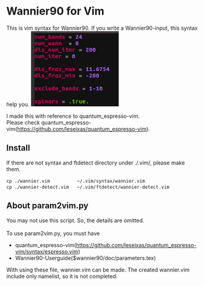 # Wannier90 for Vim

This is vim syntax for Wannier90.
If you write a Wannier90-input, this syntax help you.
![sample](./README-imag/sample.png)

I made this with reference to quantum_espresso-vim.  
Please check quantum_espresso-vim(https://github.com/leseixas/quantum_espresso-vim).

## Install
If there are not syntax and ftdetect directory under ./.vim/, please make them.  
```
cp ./wannier.vim          ~/.vim/syntax/wannier.vim
cp ./wannier-detect.vim   ~/.vim/ftdetect/wannier-detect.vim
```

## About param2vim.py
You may not use this script. So, the details are omitted.<br>
<br>
To use param2vim.py, you must have
+ quantum_espresso-vim(https://github.com/leseixas/quantum_espresso-vim/syntax/espresso.vim)
+ Wannier90-Userguide($wannier90/doc/parameters.tex) 

<p>
With using these file, wannier.vim can be made.
The created wannier.vim include only namelist, so it is not completed.
</p>
